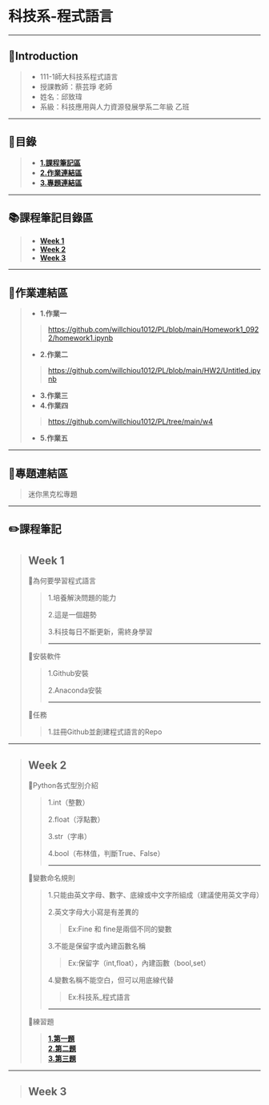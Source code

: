 # 科技系-程式語言
---
## 👦Introduction
> * 111-1師大科技系程式語言
> * 授課教師：蔡芸琤 老師  
> * 姓名：邱致瑋  
> * 系級：科技應用與人力資源發展學系二年級 乙班   
---
## 📑目錄
>+ [**1.課程筆記區** ](https://github.com/willchiou1012/PL/blob/main/README.md#%E8%AA%B2%E7%A8%8B%E7%AD%86%E8%A8%98%E5%8D%80)
>+ [**2.作業連結區** ](https://github.com/willchiou1012/PL/blob/main/README.md#-%E4%BD%9C%E6%A5%AD%E9%80%A3%E7%B5%90%E5%8D%80)
>+ [**3.專題連結區** ](https://github.com/willchiou1012/PL/blob/main/README.md#%E5%B0%88%E9%A1%8C%E9%80%A3%E7%B5%90%E5%8D%80)
---
## 📚課程筆記目錄區  
>+ [**Week 1**](https://github.com/willchiou1012/PL#week-1)
>+ [**Week 2**](https://github.com/willchiou1012/PL#week-2)
>+ [**Week 3**](https://github.com/willchiou1012/PL#week-3)
---
## 📖作業連結區
>+ **1.作業一**
>> https://github.com/willchiou1012/PL/blob/main/Homework1_0922/homework1.ipynb
>+ **2.作業二**
>> https://github.com/willchiou1012/PL/blob/main/HW2/Untitled.ipynb
>+ **3.作業三**
>+ **4.作業四**
>> https://github.com/willchiou1012/PL/tree/main/w4
>+ **5.作業五**
---
## 🥇專題連結區
>迷你黑克松專題
---
## ✏️課程筆記
> ## Week 1
>📍為何要學習程式語言  
>> 1.培養解決問題的能力
>> 
>> 2.這是一個趨勢
>> 
>> 3.科技每日不斷更新，需終身學習
>>
>> ---
>📍安裝軟件  
>> 1.Github安裝
>>   
>> 2.Anaconda安裝
>>   
>> ---
>📍任務   
>> 1.註冊Github並創建程式語言的Repo
>> 
---
> ## Week 2
>📍Python各式型別介紹  
>>
>> 1.int（整數）  
>> 
>> 2.float（浮點數）
>>   
>> 3.str（字串）
>>   
>> 4.bool（布林值，判斷True、False）
>>  
>>--- 
>📍變數命名規則  
>> 1.只能由英文字母、數字、底線或中文字所組成（建議使用英文字母）  
>>
>> 2.英文字母大小寫是有差異的  
>>>   Ex:Fine 和 fine是兩個不同的變數
>>
>> 3.不能是保留字或內建函數名稱  
>>>   Ex:保留字（int,float），內建函數（bool,set）
>>
>> 4.變數名稱不能空白，但可以用底線代替
>>>   Ex:科技系_程式語言       
>>
>>---
>📍練習題  
>>    [**1.第一題**](https://github.com/willchiou1012/PL/blob/main/W2H1.ipynb)  
>>    [**2.第二題**](https://github.com/willchiou1012/PL/blob/main/W2H2.ipynb)  
>>    [**3.第三題**](https://github.com/willchiou1012/PL/blob/main/W2H3.ipynb)  
---
> ## Week 3





